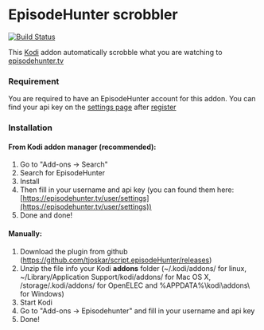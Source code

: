 # EpisodeHunter scrobbler

[![Build Status](https://travis-ci.org/tjoskar/script.episodeHunter.svg?branch=helix)](https://travis-ci.org/tjoskar/script.episodeHunter)

This [Kodi](http://kodi.tv/) addon automatically scrobble what you are watching to [episodehunter.tv](https://episodehunter.tv)

### Requirement

You are required to have an EpisodeHunter account for this addon. You can find your api key on the [settings page](https://episodehunter.tv/user/settings) after [register](https://episodehunter.tv)

### Installation

#### From Kodi addon manager (recommended):

1.  Go to "Add-ons -> Search"
2.  Search for EpisodeHunter
3.  Install
4.  Then fill in your username and api key (you can found them here: [https://episodehunter.tv/user/settings](https://episodehunter.tv/user/settings))
5.  Done and done!

#### Manually:

1.  Download the plugin from github (https://github.com/tjoskar/script.episodeHunter/releases)
2.  Unzip the file info your Kodi **addons** folder (~/.kodi/addons/ for linux, ~/Library/Application Support/kodi/addons/ for Mac OS X, /storage/.kodi/addons/ for OpenELEC and %APPDATA%\kodi\addons\ for Windows)
3.  Start Kodi
4.  Go to "Add-ons -> Episodehunter" and fill in your username and api key
5.  Done!
